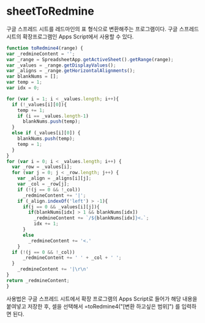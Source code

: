 # sheetToRedmine

  구글 스프레드 시트를 레드마인의 표 형식으로 변환해주는 프로그램이다. 구글 스프레드 시트의 확장프로그램인 Apps Script에서 사용할 수 있다.
  ```javascript
  function toRedmine4(range) {
  var _redmineContent = '';
  var _range = SpreadsheetApp.getActiveSheet().getRange(range);
  var _values = _range.getDisplayValues();
  var _aligns = _range.getHorizontalAlignments();
  var blankNums = [];
  var temp = 1;
  var idx = 0;
  
  for (var i = 1; i < _values.length; i++){
    if (!_values[i][0]){
      temp += 1;
      if (i == _values.length-1)
        blankNums.push(temp);  
    }
    else if (_values[i][0]) {
      blankNums.push(temp);
      temp = 1;
    }
  }
  for (var i = 0; i < _values.length; i++) {
    var _row = _values[i];
    for (var j = 0; j < _row.length; j++) {
      var _align = _aligns[i][j];
      var _col = _row[j];
      if (!(j == 0 && !_col))
        _redmineContent += '|';
      if (_align.indexOf('left') > -1){
        if(j == 0 && _values[i][j]){
          if(blankNums[idx] > 1 && blankNums[idx])
            _redmineContent += `/${blankNums[idx]}<.`;
            idx += 1;
        }
        else
          _redmineContent += '<.'
      }
    if (!(j == 0 && !_col))
      _redmineContent += ' ' + _col + ' ';
    }
    _redmineContent += '|\r\n'
  }
  return _redmineContent;
}
```
  사용법은 구글 스프레드 시트에서 확장 프로그램의 Apps Script로 들어가 해당 내용을 붙여넣고 저장한 후,
  셀을 선택해서 =toRedmine4("[변환 하고싶은 범위]") 를 입력하면 된다.
